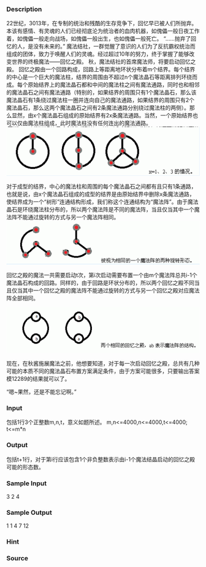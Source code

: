 
### Description
22世纪，3013年，在专制的统治和残酷的生存竞争下，回忆早已被人们所抛弃。本该有感情、有灵魂的人们已经彻底沦为统治者的血肉机器，如傀儡一般日夜工作着，如傀儡一般走向战场，如傀儡一般出生，也如傀儡一般死亡。
“……抛弃了回忆的人，是没有未来的。”
魔法结社，一群觉醒了意识的人们为了反抗霸权统治而组成的团体，致力于唤醒人们的灵魂。经过超过10年的努力，终于掌握了能够改变世界的终极魔法——回忆之殿。
秋，魔法结社的首席魔法师，将要启动回忆之殿。
回忆之殿由一个回路构成，回路上等距离地环状分布着m个结界。每个结界的中心是一个巨大的魔法柱，结界的周围由不超过n个魔法晶石等距离排列环绕而成。每个原始结界上的魔法晶石都和中间的魔法柱之间有魔法通路，同时也和相邻的魔法晶石之间有魔法通路（特别的，如果结界的周围只有1个魔法晶石，那么该魔法晶石有1条绕过魔法柱一圈并连向自己的魔法通路，如果结界的周围只有2个魔法晶石，那么这两个魔法晶石之间有2条魔法通路分别绕过魔法柱的两侧）。那么显然，由x个魔法晶石组成的原始结界有2x条魔法通路。当然，一个原始结界也可以仅由魔法柱组成，此时魔法柱没有任何连出的魔法通路。
![](/JudgeOnline/upload/201308/1(4).jpg)

对于成型的结界，中心的魔法柱和周围的每个魔法晶石之间都有且只有1条通路，也就是说，由x个魔法晶石组成的成型的结界是由原始结界中删除x条魔法通路，使结界成为一个“树形”连通结构形成，我们称这个连通结构为“魔法阵”。由于魔法晶石是环绕魔法柱分布的，所以两个魔法阵是不同的魔法阵，当且仅当其中一个魔法阵不能通过旋转的方式与另一个魔法阵相同。
![](/JudgeOnline/upload/201308/2(1).jpg)



回忆之殿的魔法一共需要启动t次，第i次启动需要布置一个由m个魔法阵总共i-1个魔法晶石构成的回路。同样的，由于回路是环状分布的，所以两个回忆之殿不同当且仅当其中一个回忆之殿的魔法阵不能通过旋转的方式与另一个回忆之殿对应魔法阵全部相同。


![](/JudgeOnline/upload/201308/3(2).jpg)


现在，在秋酱施展魔法之前，他想要知道，对于每一次启动回忆之殿，总共有几种可能的本质不同的魔法晶石布置方案满足条件，由于方案可能很多，只要输出答案模12289的结果就可以了。


“嗯~果然，还是不能忘记啊。”


### Input
包括1行3个正整数m,n,t，意义如题所述。
m,n<=4000,n<=4000,t<=4000;
t<=m*n


### Output
包括t+1行，对于第i行应该包含1个非负整数表示由i-1个魔法结晶启动的回忆之殿可能的形态数。

### Sample Input
3 2 4
### Sample Output
1
1
4
7
12
### Hint

### Source
